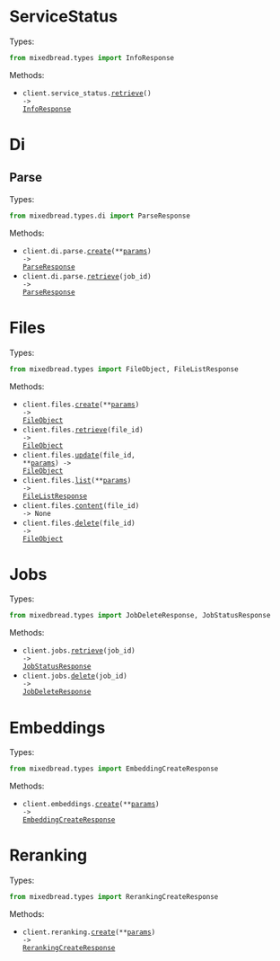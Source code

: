# ServiceStatus

Types:

```python
from mixedbread.types import InfoResponse
```

Methods:

- <code title="get /">client.service_status.<a href="./src/mixedbread/resources/service_status.py">retrieve</a>() -> <a href="./src/mixedbread/types/info_response.py">InfoResponse</a></code>

# Di

## Parse

Types:

```python
from mixedbread.types.di import ParseResponse
```

Methods:

- <code title="post /v1/document-intelligence/parse">client.di.parse.<a href="./src/mixedbread/resources/di/parse.py">create</a>(\*\*<a href="src/mixedbread/types/di/parse_create_params.py">params</a>) -> <a href="./src/mixedbread/types/di/parse_response.py">ParseResponse</a></code>
- <code title="get /v1/document-intelligence/parse/{job_id}">client.di.parse.<a href="./src/mixedbread/resources/di/parse.py">retrieve</a>(job_id) -> <a href="./src/mixedbread/types/di/parse_response.py">ParseResponse</a></code>

# Files

Types:

```python
from mixedbread.types import FileObject, FileListResponse
```

Methods:

- <code title="post /v1/files">client.files.<a href="./src/mixedbread/resources/files.py">create</a>(\*\*<a href="src/mixedbread/types/file_create_params.py">params</a>) -> <a href="./src/mixedbread/types/file_object.py">FileObject</a></code>
- <code title="get /v1/files/{file_id}">client.files.<a href="./src/mixedbread/resources/files.py">retrieve</a>(file_id) -> <a href="./src/mixedbread/types/file_object.py">FileObject</a></code>
- <code title="put /v1/files/{file_id}">client.files.<a href="./src/mixedbread/resources/files.py">update</a>(file_id, \*\*<a href="src/mixedbread/types/file_update_params.py">params</a>) -> <a href="./src/mixedbread/types/file_object.py">FileObject</a></code>
- <code title="get /v1/files">client.files.<a href="./src/mixedbread/resources/files.py">list</a>(\*\*<a href="src/mixedbread/types/file_list_params.py">params</a>) -> <a href="./src/mixedbread/types/file_list_response.py">FileListResponse</a></code>
- <code title="get /v1/files/{file_id}/content">client.files.<a href="./src/mixedbread/resources/files.py">content</a>(file_id) -> None</code>
- <code title="delete /v1/files/{file_id}">client.files.<a href="./src/mixedbread/resources/files.py">delete</a>(file_id) -> <a href="./src/mixedbread/types/file_object.py">FileObject</a></code>

# Jobs

Types:

```python
from mixedbread.types import JobDeleteResponse, JobStatusResponse
```

Methods:

- <code title="get /v1/jobs/{job_id}">client.jobs.<a href="./src/mixedbread/resources/jobs.py">retrieve</a>(job_id) -> <a href="./src/mixedbread/types/job_status_response.py">JobStatusResponse</a></code>
- <code title="delete /v1/jobs/{job_id}">client.jobs.<a href="./src/mixedbread/resources/jobs.py">delete</a>(job_id) -> <a href="./src/mixedbread/types/job_delete_response.py">JobDeleteResponse</a></code>

# Embeddings

Types:

```python
from mixedbread.types import EmbeddingCreateResponse
```

Methods:

- <code title="post /v1/embeddings">client.embeddings.<a href="./src/mixedbread/resources/embeddings.py">create</a>(\*\*<a href="src/mixedbread/types/embedding_create_params.py">params</a>) -> <a href="./src/mixedbread/types/embedding_create_response.py">EmbeddingCreateResponse</a></code>

# Reranking

Types:

```python
from mixedbread.types import RerankingCreateResponse
```

Methods:

- <code title="post /v1/reranking">client.reranking.<a href="./src/mixedbread/resources/reranking.py">create</a>(\*\*<a href="src/mixedbread/types/reranking_create_params.py">params</a>) -> <a href="./src/mixedbread/types/reranking_create_response.py">RerankingCreateResponse</a></code>

